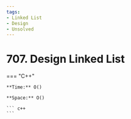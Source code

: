 ```yaml
---
tags:
- Linked List
- Design
- Unsolved
---
```



# 707. Design Linked List

=== "C++"

    **Time:** O()

    **Space:** O()

    ``` c++
    ```